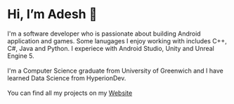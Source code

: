 <div> 
    <h1 align="left">Hi, I’m Adesh 👋</h1>
    <p>
        I'm a software developer who is passionate about building Android application and games. Some lanugages I enjoy working with includes C++, C#, Java and Python. I experiece with Android Studio, Unity and Unreal Engine 5.
        <br>
        <br>
        I'm a Computer Science graduate from University of Greenwich and I have learned Data Science from HyperionDev.
        <br>
        <br>
        You can find all my projects on my <a target="blank" href="https://as15800.github.io/">Website</a>
    </p>
</div>

